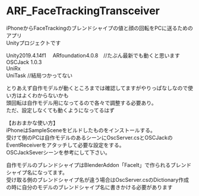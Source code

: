 # ARF_FaceTrackingTransceiver
iPhoneからFaceTrackingのブレンドシャイプの値と顔の回転をPCに送るためのアプリ  
Unityプロジェクトです  

Unity2019.4.14f1　 
ARfoundation4.0.8　//たぶん最新でも動くと思います  
OSCJack 1.0.3  
UniRx   
UniTask //結局つかってない  

とりあえず自作モデルが動くところまでは確認してますがやりっぱなしなので使い方はよくわからないかも  
頭回転は自作モデル用になってるので各々で調整する必要あり。  
ただ、設定しなくても動くようになってるはず  

【おおまかな使い方】  
iPhoneはSampleSceneをビルドしたものをインストールする。  
受けて側のPCは自作モデルのあるシーンにOscServer.csとOSCJackのEventReceiverをアタッチして必要な設定をする。  
OSCJackSeverシーンを参考にして下さい。  

自作モデルのブレンドシャイプはBlenderAddon「FaceIt」で作られるブレンドシャイプ名になってます。  
受け取る側のブレンドシャイプ名が違う場合はOscServer.csのDictionary作成の時に自分のモデルのブレンドシャイプ名に書きかける必要があります  

